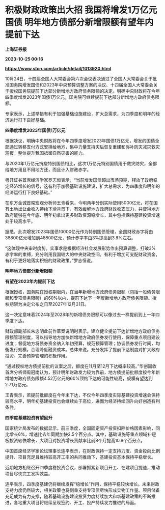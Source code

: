 # 积极财政政策出大招 我国将增发1万亿元国债 明年地方债部分新增限额有望年内提前下达
**上海证券报**

**2023-10-25 00:16**

**https://www.stcn.com/article/detail/1013920.html**

10月24日，十四届全国人大常委会第六次会议表决通过了全国人大常委会关于批准国务院增发国债和2023年中央预算调整方案的决议、十四届全国人大常委会关于授权国务院提前下达部分新增地方政府债务限额的决定。明确中央财政将在今年四季度增发2023年国债1万亿元，国务院可继续提前下达部分新增地方政府债务限额。  

专家表示，上述举措有利于加强基础设施建设，扩大总需求，为四季度和明年的经济运行打下良好基础。

**四季度增发2023年国债1万亿元**

根据决议，明确中央财政将在今年四季度增发2023年国债1万亿元，增发的国债全部通过转移支付方式安排给地方，集中力量支持灾后恢复重建和弥补防灾减灾救灾短板，整体提升我国抵御自然灾害的能力。

与2020年1万亿元抗疫特别国债相比，这次1万亿元特别国债用于救灾防灾，全部给地方用且不用地方还，而且计入财政赤字。

粤开证券首席经济学家罗志恒表示，“当前增发国债超出市场预期，释放了政府稳定经济增长的信号，这有利于加强基础设施建设，扩大总需求，为四季度和明年的经济运行打下良好基础。”

在东方金诚首席宏观分析师王青看来，今明两年分别实际使用5000亿元，将在国有土地出让金收入持续下滑背景下，有效缓解地方政府财政收支压力，并使得地方政府能够在今年底、明年初拿出更多财政资源稳增长，其中包括保持基建投资增速处于较高水平。

据悉，此次增发2023年国债10000亿元作为特别国债管理，全国财政赤字将由38800亿元增加到48800亿元，预计赤字率由3%提高到3.8%左右。

“这体现中央审时度势，实事求是根据经济社会发展形势作出预算调整，打破3%赤字率的束缚，充分利用我国较大的中央财政空间，有利于增加可支配财政资金，有利于更好地落实积极的财政政策。”罗志恒说。

**明年地方债部分新增限额**

**有望在2023年内提前下达**

根据授权，国务院在授权期限内，在当年新增地方政府债务限额（包括一般债务限额和专项债务限额）的60%以内，提前下达下一年度新增地方政府债务限额。授权期限为决定公布之日至2027年12月31日。

这一决定意味着2024年至2028年的新增债务限额可以像过去一样提前到上一年四季度下达。

财政部副部长朱忠明此前作草案说明时表示，建立健全提前下达新增地方政府债务限额管理制度，可以指导地方加快新增地方政府债券发行使用，保障重点项目建设进度；督促地方将债券资金纳入年初预算，规范预算管理；协调债券发行时间，均衡发行规模，合理降低融资成本。总体来说，充分发挥了提前下达制度对扩大政府投资、完善预算管理的积极作用。

“通过授权地方债提前批的议案之后，额度在11月至12月下达概率较高。”华创固收首席分析师周冠南认为，预计明年财政发力较为靠前，地方债提前批额度按今年新增地方政府债务限额4.52万亿元的60%顶格下达的可能性较高，规模有望达到2.71万亿元。

王青表示，若提前批额度在今年末下达，不仅今年四季度实际基建投资增速会保持较高水平，明年初基建投资也会继续处于高位，进而为经济持续回升向好创造有利条件。

**四季度基建投资有望回升**

国家统计局发布的数据显示，前三季度，全国固定资产投资扣除价格因素影响，同比增长6%，增速比去年同期加快2.5个百分点。其中，基础设施等重点领域补短板投资较快增长，大项目对投资增长贡献率比前8个月提高10.8个百分点。

中国首席经济学家论坛理事长连平表示，在财政保持一定支持力度、资金投向比例提升、项目充足且维持较高开工率的共同推动下，基建投资基本保持平稳增长。

近期地方相继召开四季度稳投资会议，部署抓紧新项目开工、在建项目提速，推动项目尽快完工发挥效益。

连平表示，四季度基建仍将继续发挥“稳增长”作用，保持平稳较快增长。未来财政支持力度仍然较大，相关政策也将侧重支持专项债尽快形成实物工作量。项目储备充足成为有力支撑，随着基础设施建设投资力度持续加大和新基建政策的不断推进，各地重大项目将继续呈现签约、开工、投产持续发力推进的局面。
